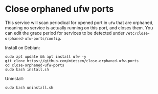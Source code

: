 # Close orphaned ufw ports

This service will scan periodical for opened port in `ufw` that are orphaned, meaning no service is actually running on this port, and closes them.
You can edit the grace period for services to be detected under `/etc/close-orphaned-ufw-ports/config`.

Install on Debian:
```
sudo apt update && apt install ufw -y
git clone https://github.com/mietzen/close-orphaned-ufw-ports
cd close-orphaned-ufw-ports
sudo bash install.sh
```

Uninstall:
```
sudo bash uninstall.sh
```